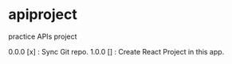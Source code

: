 # apiproject
practice APIs project

0.0.0 [x] : Sync Git repo.
1.0.0 []    : Create React Project in this app.



